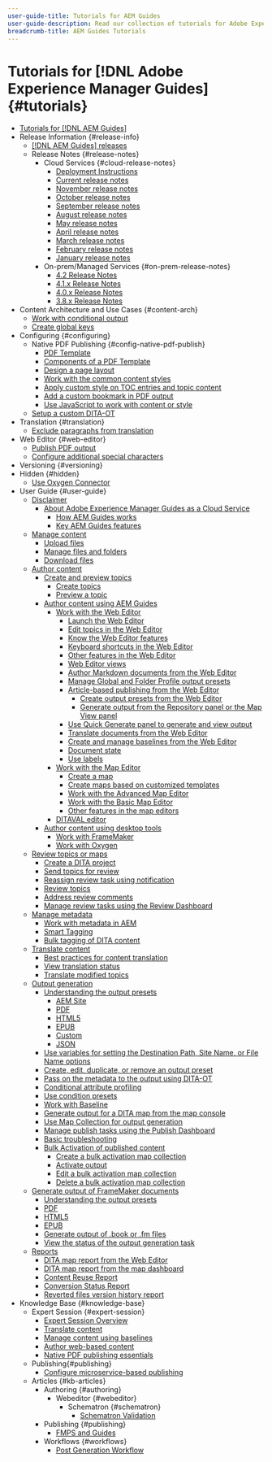 ```yaml
---
user-guide-title: Tutorials for AEM Guides
user-guide-description: Read our collection of tutorials for Adobe Experience Manager Guides.
breadcrumb-title: AEM Guides Tutorials
---
```

  
# Tutorials for [!DNL Adobe Experience Manager Guides] {#tutorials}

+ [Tutorials for [!DNL AEM Guides]](overview.md)
+ Release Information {#release-info}
  + [[!DNL AEM Guides] releases](./release-info/latest-release-info.md) 
  + Release Notes {#release-notes}
    + Cloud Services {#cloud-release-notes}
      + [Deployment Instructions](./release-info/deploy-xml-on-aemaacs.md)
      + [Current release notes](./release-info/release-notes-2023.2.0.md) 
      + [November release notes](./release-info/release-notes-2022.11.0.md) 
      + [October release notes](./release-info/release-notes-2022.10.0.md) 
      + [September release notes](./release-info/release-notes-2022.9.0.md) 
      + [August release notes](./release-info/release-notes-2022.8.0.md)
      + [May release notes](./release-info/release-notes-2022.5.0.md)
      + [April release notes](./release-info/release-notes-2022.4.0.md)
      + [March release notes](./release-info/release-notes-2022.3.0.md)
      + [February release notes](./release-info/release-notes-2022.2.0.md)
      + [January release notes](./release-info/release-notes-2022.1.0.md)
    + On-prem/Managed Services {#on-prem-release-notes}
      + [4.2 Release Notes](./release-info/release-notes-4.2.md)
      + [4.1.x Release Notes](./release-info/release-notes-4.1.md)
      + [4.0.x Release Notes](https://helpx.adobe.com/xml-documentation-for-experience-manager/release-note/release-notes-xml-documentation-solution-4-0.html)
      + [3.8.x Release Notes](https://helpx.adobe.com/xml-documentation-for-experience-manager/release-note/release-notes-xml-documentation-solution-3-8.html)
+ Content Architecture and Use Cases {#content-arch}
  + [Work with conditional output](./content-architecture/create-and-use-conditions.md)
  + [Create global keys](./content-architecture/create-global-keys.md)
+ Configuring {#configuring}
  + Native PDF Publishing {#config-native-pdf-publish}
    + [PDF Template](./native-pdf/pdf-template.md)
    + [Components of a PDF Template](./native-pdf/components-pdf-template.md)
    + [Design a page layout](./native-pdf/design-page-layout.md)
    + [Work with the common content styles](./native-pdf/stylesheet.md)
    + [Apply custom style on TOC entries and topic content](./native-pdf/custom-style-toc.md)
    + [Add a custom bookmark in PDF output](./native-pdf/add-custom-bookmark.md)
    + [Use JavaScript to work with content or style](./native-pdf/use-javascript-content-style.md)
  + [Setup a custom DITA-OT](./configuring/setup-a-custom-dita-ot.md)
+ Translation {#translation}
  + [Exclude paragraphs from translation](./translation/exclude-paragraphs-from-translation.md)
+ Web Editor {#web-editor}
  + [Publish PDF output](./web-editor/native-pdf-web-editor.md) 
  + [Configure additional special characters](./web-editor/configure-additional-special-characters.md) 
+ Versioning {#versioning}
+ Hidden {#hidden}
  + [Use Oxygen Connector](./oxygen-connector/use-aem-connector.md)
+ User Guide {#user-guide}
  + [Disclaimer](./user-guide/rebranding-disclaimer.md)
    + [About Adobe Experience Manager Guides as a Cloud Service](./user-guide/intro.md)
      + [How AEM Guides works](./user-guide/intro-how-dxml-works.md)
      + [Key AEM Guides features](./user-guide/intro-dxml-features.md)
  + [Manage content](./user-guide/authoring.md)
      + [Upload files](./user-guide/authoring-upload-existing-files.md)
      + [Manage files and folders](./user-guide/authoring-file-management.md)
      + [Download files](./user-guide/authoring-download-assets.md)
  + [Author content](./user-guide/authoring-content.md)
      + [Create and preview topics](./user-guide/create-preview-topics.md)
          + [Create topics](./user-guide/web-editor-create-topics.md)
          + [Preview a topic](./user-guide/web-editor-preview-topics.md)
      + [Author content using AEM Guides](./user-guide/authoring-content-xml-doc.md)
          + [Work with the Web Editor](./user-guide/web-editor.md)
              + [Launch the Web Editor](./user-guide/web-editor-launch-editor.md)
              + [Edit topics in the Web Editor](./user-guide/web-editor-edit-topics.md)
              + [Know the Web Editor features](./user-guide/web-editor-features.md)
              + [Keyboard shortcuts in the Web Editor](./user-guide/web-editor-keyboard-shortcuts.md)
              + [Other features in the Web Editor](./user-guide/web-editor-other-features.md)
              + [Web Editor views](./user-guide/web-editor-views.md)
              + [Author Markdown documents from the Web Editor](./user-guide/web-editor-markdown-topic.md)
              + [Manage Global and Folder Profile output presets](./user-guide/web-editor-manage-output-presets.md)
              + [Article-based publishing from the Web Editor](./user-guide/web-editor-article-publishing.md)
                  + [Create output presets from the Web Editor](./user-guide/web-editor-article-publishing-presets.md)
                  + [Generate output from the Repository panel or the Map View panel](./user-guide/web-editor-article-publishing-output.md)
              + [Use Quick Generate panel to generate and view output](./user-guide/web-editor-quick-generate-panel.md)
              + [Translate documents from the Web Editor](./user-guide/translate-documents-web-editor.md)
              + [Create and manage baselines from the Web Editor](./user-guide/web-editor-baseline.md)
              + [Document state](./user-guide/web-editor-document-states.md)
              + [Use labels](./user-guide/web-editor-use-label.md)
          + [Work with the Map Editor](./user-guide/map-editor.md)
              + [Create a map](./user-guide/map-editor-create-map.md)
              + [Create maps based on customized templates](./user-guide/create-maps-customized-templates.md)
              + [Work with the Advanced Map Editor](./user-guide/map-editor-advanced-map-editor.md)
              + [Work with the Basic Map Editor](./user-guide/map-editor-basic-map-editor.md)
              + [Other features in the map editors](./user-guide/map-editor-other-features.md)
          + [DITAVAL editor](./user-guide/id17C5E0U0OQE.md#id17C5E0U0OQE)
      + [Author content using desktop tools](./user-guide/author-desktop-tools.md)
          + [Work with FrameMaker](./user-guide/author-desktop-framemaker.md)
          + [Work with Oxygen](./user-guide/author-desktop-oxygen.md)
  + [Review topics or maps](./user-guide/review.md)
      + [Create a DITA project](./user-guide/authoring-create-dita-project.md)
      + [Send topics for review](./user-guide/review-send-topics-for-review.md)
      + [Reassign review task using notification](./user-guide/reassign-review-using-notification.md)
      + [Review topics](./user-guide/review-topics.md)
      + [Address review comments](./user-guide/review-address-review-comments.md)
      + [Manage review tasks using the Review Dashboard](./user-guide/review-manage-tasks-review-dashboard.md)
  + [Manage metadata](./user-guide/manage-metadata.md)
      + [Work with metadata in AEM](./user-guide/metadata-dita.md)
      + [Smart Tagging](./user-guide/web-editor-smart-tagging.md)
      + [Bulk tagging of DITA content](./user-guide/map-editor-bulk-tagging.md)
  + [Translate content](./user-guide/translation.md)
      + [Best practices for content translation](./user-guide/translation-first-time.md)
      + [View translation status](./user-guide/translation-view-trans-state-6234.md)
      + [Translate modified topics](./user-guide/translation-modified-topics-6234.md)
  + [Output generation](./user-guide/generate-output.md)
      + [Understanding the output presets](./user-guide/generate-output-understand-presets.md)
          + [AEM Site](./user-guide/generate-output-aem-site.md)
          + [PDF](./user-guide/generate-output-pdf.md)
          + [HTML5](./user-guide/generate-output-html5.md)
          + [EPUB](./user-guide/generate-output-epub.md)
          + [Custom](./user-guide/generate-output-custom.md)
          + [JSON](./user-guide/generate-output-json.md)
      + [Use variables for setting the Destination Path, Site Name, or File Name options](./user-guide/generate-output-use-variables.md)
      + [Create, edit, duplicate, or remove an output preset](./user-guide/generate-output-create-edit-preset.md)
      + [Pass on the metadata to the output using DITA-OT](./user-guide/pass-metadata-dita-ot.md)
      + [Conditional attribute profiling](./user-guide/generate-output-conditional-attribute-profiling.md)
      + [Use condition presets](./user-guide/generate-output-use-condition-presets.md)
      + [Work with Baseline](./user-guide/generate-output-use-baseline-for-publishing.md)
      + [Generate output for a DITA map from the map console](./user-guide/generate-output-for-a-dita-map.md)
      + [Use Map Collection for output generation](./user-guide/generate-output-use-map-collection-output-generation.md)
      + [Manage publish tasks using the Publish Dashboard](./user-guide/generate-output-publish-dashboard.md)
      + [Basic troubleshooting](./user-guide/generate-output-basic-troubleshooting.md)
      + [Bulk Activation of published content](./user-guide/conf-bulk-activation.md)
          + [Create a bulk activation map collection](./user-guide/conf-bulk-activation-create-map-collection.md)
          + [Activate output](./user-guide/conf-bulk-activation-publish-map-collection.md)
          + [Edit a bulk activation map collection](./user-guide/conf-bulk-activation-edit-map-collection.md)
          + [Delete a bulk activation map collection](./user-guide/conf-bulk-activation-delete-map-collection.md)
  + [Generate output of FrameMaker documents](./user-guide/fm-output-generatation.md)
      + [Understanding the output presets](./user-guide/fm-output-understand-presets.md)
      + [PDF](./user-guide/fm-output-pdf-preset.md)
      + [HTML5](./user-guide/fm-output-html5-preset.md)
      + [EPUB](./user-guide/fm-output-epub-preset.md)
      + [Generate output of .book or .fm files](./user-guide/fm-output-generate.md)
      + [View the status of the output generation task](./user-guide/fm-output-view-status.md)
  + [Reports](./user-guide/reports-intro.md)
      + [DITA map report from the Web Editor](./user-guide/reports-web-editor.md)
      + [DITA map report from the map dashboard](./user-guide/reports-ditamap.md)
      + [Content Reuse Report](./user-guide/reports-content-reuse.md)
      + [Conversion Status Report](./user-guide/reports-convertion-status.md)
      + [Reverted files version history report](./user-guide/reports-reverted-file-version-history.md)
+ Knowledge Base {#knowledge-base}
  + Expert Session {#expert-session}
    + [Expert Session Overview](./knowledge-base/expert-sessions/expert-session.md) 
    + [Translate content](./knowledge-base/expert-sessions/translating-content-using-aem-guides-oct22.md)
    + [Manage content using baselines](./knowledge-base/expert-sessions/baselines-dec22.md) 
    + [Author web-based content](./knowledge-base/expert-sessions/webbased-authoring-jan2023.md)
    + [Native PDF publishing essentials](./knowledge-base/expert-sessions/native-pdf-publishing-essentials-feb23.md)
  + Publishing{#publishing}
    + [Configure microservice-based publishing](./knowledge-base/publishing/configure-microservices.md) 
  + Articles {#kb-articles}
    + Authoring {#authoring}
      + Webeditor {#webeditor}
        + Schematron {#schematron}
          + [Schematron Validation](./knowledge-base/kb-articles/authoring/webeditor/schematron/vailidating-with-schematron.md)
    + Publishing {#publishing}
      + [FMPS and Guides](./knowledge-base/kb-articles/publishing/fmpsandguides.md)
    + Workflows {#workflows}
      + [Post Generation Workflow](./knowledge-base/kb-articles/workflows/using-post-generation-workflow.md)
